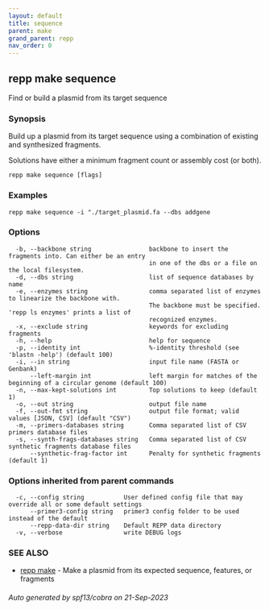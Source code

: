 ```yaml
---
layout: default
title: sequence
parent: make
grand_parent: repp
nav_order: 0
---
```

## repp make sequence

Find or build a plasmid from its target sequence

### Synopsis

Build up a plasmid from its target sequence using a combination of existing and
synthesized fragments.

Solutions have either a minimum fragment count or assembly cost (or both).

```
repp make sequence [flags]
```

### Examples

```
repp make sequence -i "./target_plasmid.fa --dbs addgene
```

### Options

```
  -b, --backbone string                backbone to insert the fragments into. Can either be an entry 
                                       in one of the dbs or a file on the local filesystem.
  -d, --dbs string                     list of sequence databases by name
  -e, --enzymes string                 comma separated list of enzymes to linearize the backbone with.
                                       The backbone must be specified. 'repp ls enzymes' prints a list of
                                       recognized enzymes.
  -x, --exclude string                 keywords for excluding fragments
  -h, --help                           help for sequence
  -p, --identity int                   %-identity threshold (see 'blastn -help') (default 100)
  -i, --in string                      input file name (FASTA or Genbank)
      --left-margin int                left margin for matches of the beginning of a circular genome (default 100)
  -n, --max-kept-solutions int         Top solutions to keep (default 1)
  -o, --out string                     output file name
  -f, --out-fmt string                 output file format; valid values [JSON, CSV] (default "CSV")
  -m, --primers-databases string       Comma separated list of CSV primers database files
  -s, --synth-frags-databases string   Comma separated list of CSV synthetic fragments database files
      --synthetic-frag-factor int      Penalty for synthetic fragments (default 1)
```

### Options inherited from parent commands

```
  -c, --config string           User defined config file that may override all or some default settings
      --primer3-config string   primer3 config folder to be used instead of the default
      --repp-data-dir string    Default REPP data directory
  -v, --verbose                 write DEBUG logs
```

### SEE ALSO

* [repp make](repp_make)	 - Make a plasmid from its expected sequence, features, or fragments

###### Auto generated by spf13/cobra on 21-Sep-2023
